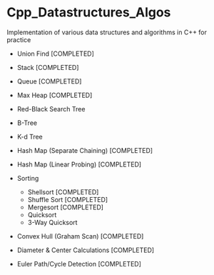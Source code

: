 # Cpp_Datastructures_Algos
Implementation of various data structures and algorithms in C++ for practice
- Union Find [COMPLETED]
- Stack [COMPLETED]
- Queue [COMPLETED]
- Max Heap [COMPLETED]
- Red-Black Search Tree
- B-Tree
- K-d Tree
- Hash Map (Separate Chaining) [COMPLETED]
- Hash Map (Linear Probing) [COMPLETED]
- Sorting
	- Shellsort [COMPLETED]
	- Shuffle Sort [COMPLETED]
	- Mergesort [COMPLETED]
	- Quicksort
	- 3-Way Quicksort
- Convex Hull (Graham Scan) [COMPLETED]

- Diameter & Center Calculations [COMPLETED]
- Euler Path/Cycle Detection [COMPLETED]
